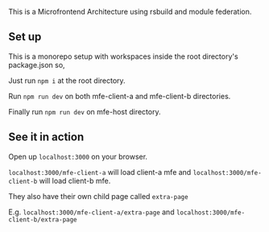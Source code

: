 This is a Microfrontend Architecture using rsbuild and module federation.

## Set up

This is a monorepo setup with workspaces inside the root directory's package.json so,

Just run `npm i` at the root directory.

Run `npm run dev` on both mfe-client-a and mfe-client-b directories.

Finally run `npm run dev` on mfe-host directory.

## See it in action

Open up `localhost:3000` on your browser.

`localhost:3000/mfe-client-a` will load client-a mfe and `localhost:3000/mfe-client-b` will load client-b mfe.

They also have their own child page called `extra-page`

E.g. `localhost:3000/mfe-client-a/extra-page` and `localhost:3000/mfe-client-b/extra-page`
